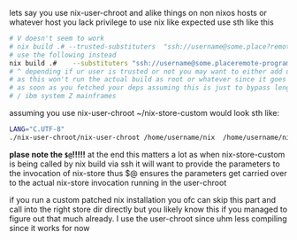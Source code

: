lets say you use nix-user-chroot and alike things on non nixos hosts or whatever host you lack privilege to use nix like expected
use sth like this

```sh
# V doesn't seem to work
# nix build .# --trusted-substituters  "ssh://username@some.place?remote-program=/home/username/nix-store-custom
# use the following instead
nix build .#    --substituters "ssh://username@some.placeremote-program=/home/username/nix-store-custom" --no-require-sigs
# ^ depending if ur user is trusted or not you may want to either add ur user to trusted or run it as root or a trusted user
# as this won't run the actual build as root or whatever since it goes trough the nix daemon either way, you can change it
# as soon as you fetched your deps assuming this is just to bypass lengthy rebuilds like I deal with atm porting nixos to s390x
# / ibm system Z mainframes
```
assuming you use nix-user-chroot ~/nix-store-custom would look sth like:

```sh
LANG="C.UTF-8"
./nix-user-chroot/nix-user-chroot /home/username/nix  /home/username/nix/store/rg0rql48f2h86r819gmyax87knqggx1c-user-environment/bin/nix-store $@
```
__plase note the `$@`!!!!!__ at the end this matters a lot as when nix-store-custom is being called by nix build via ssh it will want to provide the parameters
to the invocation of nix-store thus $@ ensures the parameters get carried over to the actual nix-store invocation running in the user-chroot

if you run a custom patched nix installation you ofc can skip this part and call into the right store dir directly but you likely
know this if you managed to figure out that much already. I use the user-chroot since uhm less compiling since it works for now
